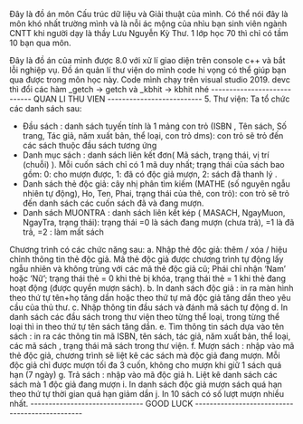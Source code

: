 ﻿Đây là đồ án môn Cấu trúc dữ liệu và Giải thuật của mình. Có thể nói đây là môn khó nhất trường mình và là nỗi ác mộng của nhìu bạn sinh viên ngành CNTT khi người dạy là thầy Lưu Nguyễn Kỳ Thư. 1 lớp học 70 thì chỉ có tầm 10 bạn qua môn.

Đây là đồ án của mình được 8.0 với xử lí giao diện trên console c++ và bắt lỗi nghiệp vụ. Đồ án quản lí thư viện do mình code hi vọng có thể giúp bạn qua được trong môn học này. Code mình chạy trên visual studio 2019. devc thì đổi các hàm _getch -> getch và _kbhit -> kbhit nhé
       ---------------------------- QUAN LI THU VIEN --------------------------
       5.	Thư viện: Ta tổ chức các danh sách sau: 
- Đầu sách : danh sách tuyến tính là 1 mảng con trỏ (ISBN , Tên sách, Số trang, Tác giả, năm xuất bản, thể loại, con trỏ dms): con trỏ sẽ trỏ đến các sách thuộc đầu sách tương ứng
- Danh mục sách : danh sách liên kết đơn( Mã sách,  trạng thái, vị trí (chuỗi)  ). Mỗi cuốn sách chỉ có 1 mã duy nhất; trạng thái của sách bao gồm: 0: cho mượn được, 1: đã có độc giả mượn, 2: sách đã thanh lý . 
- Danh sách thẻ độc giả: cây nhị phân tìm kiếm (MATHE (số nguyên ngẫu nhiên tự động), Ho, Ten,  Phai, trạng thái của thẻ, con trỏ): con trỏ sẽ trỏ đến danh sách các cuốn sách đã và đang mượn.
- Danh sách MUONTRA : danh sách liên kết kép ( MASACH,  NgayMuon, NgayTra, trạng thái): trạng thái =0 là sách đang mượn (chưa trả), =1 là đã trả, =2 : làm mất sách 

Chương trình có các chức năng sau: 
a. Nhập thẻ độc giả: thêm / xóa / hiệu chỉnh thông tin thẻ độc giả. Mã thẻ độc giả được chương trình tự động lấy ngẫu nhiên và không trùng với các mã thẻ độc giả cũ; Phái chỉ nhận ‘Nam’ hoặc ‘Nữ’; trạng thái thẻ = 0 khi thẻ bị khóa, trạng thái thẻ = 1 khi thẻ  đang hoạt động (được quyền mượn sách). 
b. In danh sách độc giả : in ra màn hình theo thứ tự tên+họ tăng dần hoặc theo thứ tự mã độc giả tăng dần theo yêu cầu của thủ thư.
c. Nhập thông tin đầu sách và đánh mã sách tự động
d. In danh sách các đầu sách trong thư viện theo từng thể loại, trong từng thể loại thì in theo thứ tự tên sách tăng dần.
e. Tìm thông tin sách dựa vào tên sách : in ra các thông tin mã ISBN, tên sách, tác giả, năm xuất bản, thể loại, các mã sách , trạng thái mã sách trong thư viện.
f. Mượn sách : nhập vào mã thẻ độc giả, chương trình sẽ liệt kê các sách mà độc giả đang mượn. Mỗi độc giả chỉ được mượn tối đa 3 cuốn, không cho mượn khi giữ 1 sách quá hạn (7 ngày)
g. Trả sách : nhập vào mã độc giả
h. Liệt kê danh sách các sách mà 1 độc giả đang mượn
i. In danh sách độc giả mượn sách quá hạn theo thứ tự thời gian quá hạn giảm dần
j. In 10 sách có số lượt mượn nhiều nhất.
	------------------------------- GOOD LUCK -----------------------------------------------